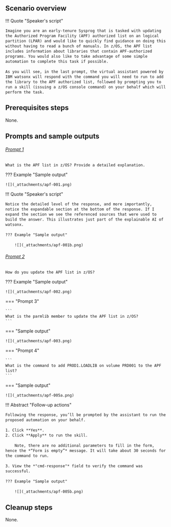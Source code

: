 ## Scenario overview

!!! Quote "Speaker's script"

    Imagine you are an early-tenure Sysprog that is tasked with updating the Authorized Program Facility (APF) authorized list on an logical partition (LPAR) and would like to quickly find guidance on doing this without having to read a bunch of manuals. In z/OS, the APF list includes information about libraries that contain APF-authorized programs. You would also like to take advantage of some simple automation to complete this task if possible. 
    
    As you will see, in the last prompt, the virtual assistant powered by IBM watsonx will respond with the command you will need to run to add the library to the APF authorized list, followed by prompting you to run a skill (issuing a z/OS console command) on your behalf which will perform the task.

## Prerequisites steps
None.

## Prompts and sample outputs

###### <ins>Prompt 1<ins>
```
What is the APF list in z/OS? Provide a detailed explanation.
```

??? Example "Sample output"

    ![](_attachments/apf-001.png)


!!! Quote "Speaker's script"

    Notice the detailed level of the response, and more importantly, notice the expandable section at the bottom of the response. If I expand the section we see the referenced sources that were used to build the answer. This illustrates just part of the explainable AI of watsonx.

    ??? Example "Sample output"
    
        ![](_attachments/apf-001b.png)

###### <ins>Prompt 2<ins>

```
How do you update the APF list in z/OS?
```
??? Example "Sample output"

    ![](_attachments/apf-002.png)
<!--- begin-tab-group --->
=== "Prompt 3"

    ```
    What is the parmlib member to update the APF list in z/OS?
    ```

=== "Sample output"

    ![](_attachments/apf-003.png)

<!--- end-tab-group --->
<!--- begin-tab-group --->
=== "Prompt 4"
    
    ```
    What is the command to add PROD1.LOADLIB on volume PRD001 to the APF list?
    ```
    
=== "Sample output"

    ![](_attachments/apf-005a.png)
<!--- end-tab-group --->
!!! Abstract "Follow-up actions"

    Following the response, you’ll be prompted by the assistant to run the proposed automation on your behalf. 
    
    1. Click **Yes**.
    2. Click **Apply** to run the skill. 
        
        Note, there are no additional parameters to fill in the form, hence the *“Form is empty”* message. It will take about 30 seconds for the command to run.

    3. View the *"cmd-response"* field to verify the command was successful.

    ??? Example "Sample output"
    
        ![](_attachments/apf-005b.png)

## Cleanup steps
None.
